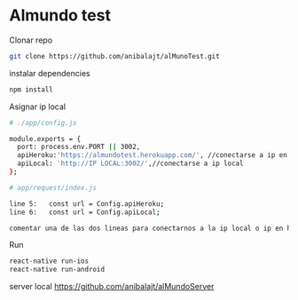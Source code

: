 # Almundo test

Clonar repo

``` bash
git clone https://github.com/anibalajt/alMunoTest.git
```
instalar dependencies
``` bash
npm install
```

Asignar ip local
``` bash
# ./app/config.js

module.exports = {
  port: process.env.PORT || 3002,
  apiHeroku:'https://almundotest.herokuapp.com/', //conectarse a ip en heroku
  apiLocal: 'http://IP LOCAL:3002/',//conectarse a ip local
};

# app/request/index.js

line 5:   const url = Config.apiHeroku;
line 6:   const url = Config.apiLocal;

comentar una de las dos lineas para conectarnos a la ip local o ip en heroku
```
Run
``` bash
react-native run-ios
react-native run-android
```
server local
https://github.com/anibalajt/alMundoServer
